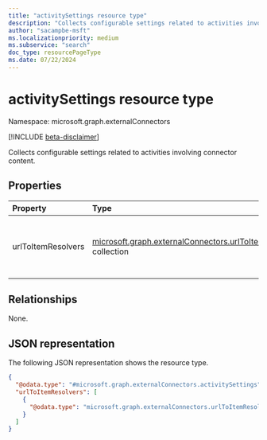 ```yaml
---
title: "activitySettings resource type"
description: "Collects configurable settings related to activities involving connector content."
author: "sacampbe-msft"
ms.localizationpriority: medium
ms.subservice: "search"
doc_type: resourcePageType
ms.date: 07/22/2024
---
```


# activitySettings resource type

Namespace: microsoft.graph.externalConnectors

[!INCLUDE [beta-disclaimer](../../includes/beta-disclaimer.md)]

Collects configurable settings related to activities involving connector content.

## Properties
|Property|Type|Description|
|:---|:---|:---|
|urlToItemResolvers|[microsoft.graph.externalConnectors.urlToItemResolverBase](../resources/externalconnectors-urltoitemresolverbase.md) collection|Specifies configurations to identify an **externalItem** based on a shared URL.|

## Relationships
None.

## JSON representation
The following JSON representation shows the resource type.
<!-- {
  "blockType": "resource",
  "@odata.type": "microsoft.graph.externalConnectors.activitySettings"
}
-->
``` json
{
  "@odata.type": "#microsoft.graph.externalConnectors.activitySettings",
  "urlToItemResolvers": [
    {
      "@odata.type": "microsoft.graph.externalConnectors.urlToItemResolverBase"
    }
  ]
}
```
